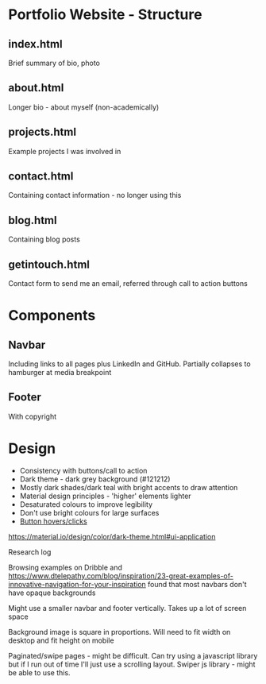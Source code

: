 # Portfolio Website - Structure

## index.html

Brief summary of bio, photo

## about.html

Longer bio - about myself (non-academically)

## projects.html

Example projects I was involved in


## contact.html

Containing contact information - no longer using this

## blog.html

Containing blog posts

## getintouch.html

Contact form to send me an email, referred through call to action buttons

# Components

## Navbar

Including links to all pages plus LinkedIn and GitHub. Partially collapses to hamburger at media breakpoint

## Footer

With copyright


# Design

- Consistency with buttons/call to action
- Dark theme - dark grey background (#121212)
- Mostly dark shades/dark teal with bright accents to draw attention
- Material design principles - 'higher' elements lighter
- Desaturated colours to improve legibility
- Don't use bright colours for large surfaces
- [Button hovers/clicks](https://lh3.googleusercontent.com/PQ-iI90IHUbjxzioTnUxHWG3Ocla_R2TQO5Iim9JhJyoyz97Eit3Dm0azt9Hzm_zt8kqlyfboxdJe5-6a2JDj-CZX8ITb2mUdZ2X6Os=w1064-v0)


https://material.io/design/color/dark-theme.html#ui-application

Research log

Browsing examples on Dribble and https://www.dtelepathy.com/blog/inspiration/23-great-examples-of-innovative-navigation-for-your-inspiration found that most navbars don't have opaque backgrounds

Might use a smaller navbar and footer vertically. Takes up a lot of screen space

Background image is square in proportions. Will need to fit width on desktop and fit height on mobile

Paginated/swipe pages - might be difficult. Can try using a javascript library but if I run out of time I'll just use a scrolling layout. Swiper js library - might be able to use this.
